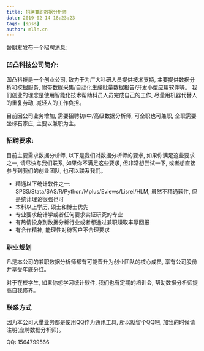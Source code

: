 ```yaml
---
title: 招聘兼职数据分析师
date: 2019-02-14 18:23:23
tags: [spss]
author: mlln.cn
---
```


替朋友发布一个招聘消息:

<!-- more -->

### 凹凸科技公司简介:

凹凸科技是一个创业公司, 致力于为广大科研人员提供技术支持, 主要提供数据分析和挖掘服务, 附带数据采集/自动化生成批量数据报告/开发小型应用软件等。
我们创业的理念是使用智能化技术帮助科员人员完成自己的工作, 尽量用机器代替人的重复劳动, 减轻人的工作负担。

目前因公司业务增加, 需要招聘初/中/高级数据分析师, 可全职也可兼职, 全职需要坐标石家庄, 主要以兼职为主。


### 招聘要求:

目前主要需求数据分析师, 以下是我们对数据分析师的要求, 如果你满足这些要求之一, 请尽快与我们联系, 如果你不满足这些要求, 
但非常想尝试一下, 或者想直接参与到我们的创业团队, 也可以联系我们。

- 精通以下统计软件之一: SPSS/Stata/SAS/R/Python/Mplus/Eviews/Lisrel/HLM, 虽然不精通软件, 但是统计理论很强也可
- 本科以上学历, 硕士和博士优先
- 专业要求统计学或者任何要求实证研究的专业
- 有热情投身到数据分析行业或者想通过兼职赚取丰厚回报
- 有合作精神, 能理性对待客户不合理要求


### 职业规划

凡是本公司的兼职数据分析师都有可能晋升为创业团队的核心成员, 享有公司股份并享受年底分红。

对于在校学生, 如果你想学习统计软件, 我们也有定期的培训会, 帮助数据分析师提高自我修养。

### 联系方式

因为本公司大量业务都是使用QQ作为通讯工具, 所以就留个QQ吧, 加我的时候请注明(应聘数据分析师)。

QQ: 1564799566

